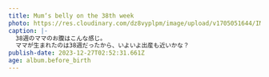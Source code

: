 ```yaml
---
title: Mum‘s belly on the 38th week
photo: https://res.cloudinary.com/dz8vyplpm/image/upload/v1705051644/IMG_8153_xob3gk.jpg
caption: |-
  38週のママのお腹はこんな感じ。
  ママが生まれたのは38週だったから、いよいよ出産も近いかな？
publish-date: 2023-12-27T02:52:31.661Z
age: album.before_birth
---
```

